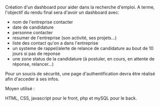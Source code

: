 Création d'un dashboard pour aider dans la recherche d'emploi.
A terme, l'objectif du rendu final sera d'avoir un dashboard avec:
  - nom de l'entreprise contacter
  - date de candidature
  - personne contacter
  - resumer de l'entreprise (son activité, ses projets...)
  - liste des contact qu'on a dans l'entreprise
  - un systeme de rappel/alerte de relance de candidature au bout de 10 jours si pas de reponse
  - une zone status de la candidature (à postuler, en cours, en attente de réponse, relancer...)
 
 Pour un soucis de sécurité, une page d'authentification devra être réalisé afin d'acceder à ses infos.
 
 Moyen utilisé :
 
 HTML, CSS, javascript pour le front, php et mySQL pour le back.
